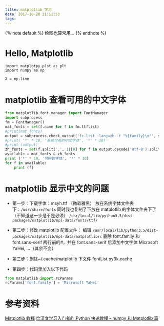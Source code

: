 ```yaml
---
title: matplotlib 学习
date: 2017-10-28 21:11:53
tags:
---
```


{% note default %}
绘图也算常用...
{% endnote %}

# Hello, Matplotlib
```
import matplotpy.plot as plt
import numpy as np

X = np.line
```

# matplotlib 查看可用的中文字体
```python
from matplotlib.font_manager import FontManager
import subprocess
fm = FontManager()
mat_fonts = set(f.name for f in fm.ttflist)
#print(mat_fonts)
output = subprocess.check_output('fc-list :lang=zh -f "%{family}\n"', shell=True)
#print( '*' * 10, '系统可用的中文字体', '*' * 10)
#print (output)
zh_fonts = set(f.split(',', 1)[0] for f in output.decode('utf-8').split('\n'))
available = mat_fonts & zh_fonts
print ('*' * 10, '可用的字体', '*' * 10)
for f in available:
    print (f)
```

# matplotlib 显示中文的问题
* 第一步：下载字体：msyh.ttf （微软雅黑）
放在系统字体文件夹下：``/usr/share/fonts``
同时我也复制了下放在 matplotlib 的字体文件夹下了（不知道这一步是不是必须）
``/usr/local/lib/python3.5/dist-packages/matplotlib/mpl-data/fonts/ttf/``
* 第二步：修改 matplotlib 配置文件：
编辑 ``/usr/local/lib/python3.5/dist-packages/matplotlib/mpl-data/matplotlibrc``
删除 font.family 和 font.sans-serif 两行前的#，并在 font.sans-serif 后添加中文字体
Microsoft YaHei, ...（其余不变）
* 第三步：删除~/.cache/matplotlib 下文件 fontList.py3k.cache

* 第四步：代码里加入以下代码
```python
from matplotlib import rcParams
rcParams['font.family'] = 'Microsoft YaHei'
```

# 参考资料
[Matplotlib 教程](https://liam0205.me/2014/09/11/matplotlib-tutorial-zh-cn/)
[给深度学习入门者的 Python 快速教程 - numpy 和 Matplotlib 篇](https://zhuanlan.zhihu.com/p/24309547)
